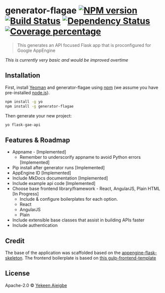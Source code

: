 # generator-flagae [![NPM version][npm-image]][npm-url] [![Build Status][travis-image]][travis-url] [![Dependency Status][daviddm-image]][daviddm-url] [![Coverage percentage][coveralls-image]][coveralls-url]
> This generates an API focused Flask app that is proconfigured for Google AppEngine

_This is currently very basic and would be improved overtime_

## Installation

First, install [Yeoman](http://yeoman.io) and generator-flagae using [npm](https://www.npmjs.com/) (we assume you have pre-installed [node.js](https://nodejs.org/)).

```bash
npm install -g yo
npm install -g generator-flagae
```

Then generate your new project:

```bash
yo flask-gae-api
```

## Features & Roadmap
- Appname - [Implemented]
  - Remember to underscorify appname to avoid Python errors [Implemented]
- Pip install after generator runs [Implemented]
- AppEngine ID [Implemented]
- Include MkDocs documentation [Implemented]
- Include example api code [Implemented]
- Choose base frontend library/framework - React, AngularJS, Plain HTML [In Progress]
  - Include & configure boilerplates for each option.
   - React
   - AngularJS
   - Plain
- Include extensible base classes that assist in building APIs faster
- Include authentication


## Credit
The base of the application was scaffolded based on the [appengine-flask-skeleton](https://github.com/GoogleCloudPlatform/appengine-flask-skeleton). The frontend boilerplate is based on [this gulp-frontend-template](https://github.com/dmnsgn/gulp-frontend-boilerplate)

## License

Apache-2.0 © [Yekeen Ajeigbe](yekeen.me)


[npm-image]: https://badge.fury.io/js/generator-flagae.svg
[npm-url]: https://npmjs.org/package/generator-flagae
[travis-image]: https://travis-ci.org/klummy/generator-flagae.svg?branch=master
[travis-url]: https://travis-ci.org/klummy/generator-flagae
[daviddm-image]: https://david-dm.org/klummy/generator-flagae.svg?theme=shields.io
[daviddm-url]: https://david-dm.org/klummy/generator-flagae
[coveralls-image]: https://coveralls.io/repos/klummy/generator-flagae/badge.svg
[coveralls-url]: https://coveralls.io/r/klummy/generator-flagae
